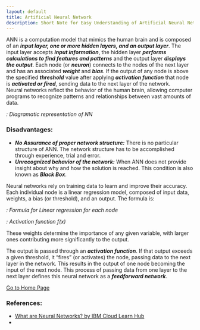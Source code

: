 ```yaml
---
layout: default
title: Artificial Neural Network
description: Short Note for Easy Understanding of Artificial Neural Network.
---
```


ANN is a computation model that mimics the human brain and is composed of an ***input layer, one or more hidden layers, and an output layer***. 
The input layer accepts ***input information***, the hidden layer ***performs calculations to find features and patterns*** and the output layer ***displays the output***. 
Each node (or ***neuron***) connects to the nodes of the next layer and has an associated ***weight*** and ***bias***. If the output of any node is above the specified ***threshold*** value after applying ***activation function*** that node is ***activated or fired***, sending data to the next layer of the network.  
Neural networks reflect the behavior of the human brain, allowing computer programs to recognize patterns and relationships between vast amounts of data.


*: Diagramatic representation of NN*

### Disadvantages:
- ***No Assurance of proper network structure:*** There is no particular structure of ANN. The network structure has to be accomplished through experience, trial and error.
- ***Unrecognized behavior of the network:*** When ANN does not provide insight about why and how the solution is reached. This condition is also known as ***Black Box***.


Neural networks rely on training data to learn and improve their accuracy.
Each individual node is a linear regression model, composed of input data, weights, a bias (or threshold), and an output. The formula is:



*: Formula for Linear regression for each node*

*: Activation function f(x)*

These weights determine the importance of any given variable, with larger ones contributing more significantly to the output.

The output is passed through an ***activation function***. If that output exceeds a given threshold, it “fires” (or activates) the node, passing data to the next layer in the network. This results in the output of one node becoming the input of the next node. This process of passing data from one layer to the next layer defines this neural network as a ***feedforward network***.

[Go to Home Page](https://nivirocks.github.io/)

### References:
- [What are Neural Networks? by IBM Cloud Learn Hub](https://www.ibm.com/in-en/cloud/learn/neural-networks)
- 
